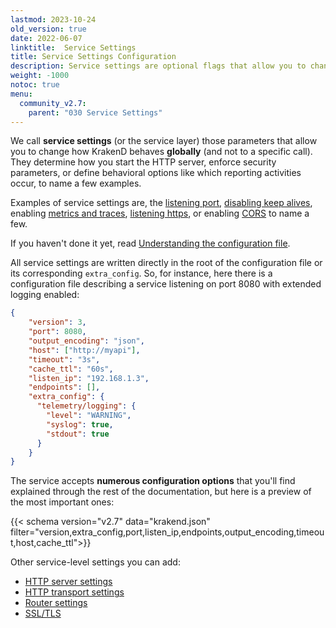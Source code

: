 ```yaml
---
lastmod: 2023-10-24
old_version: true
date: 2022-06-07
linktitle:  Service Settings
title: Service Settings Configuration
description: Service settings are optional flags that allow you to change how KrakenD behaves globally for all endpoints across configuration.
weight: -1000
notoc: true
menu:
  community_v2.7:
    parent: "030 Service Settings"
---
```

We call **service settings** (or the service layer) those parameters that allow you to change how KrakenD behaves **globally** (and not to a specific call). They determine how you start the HTTP server, enforce security parameters, or define behavioral options like which reporting activities occur, to name a few examples.

Examples of service settings are, the [listening port](/docs/v2.7/service-settings/http-server-settings/), [disabling keep alives](/docs/v2.7/service-settings/http-transport-settings/), enabling [metrics and traces](/docs/v2.7/telemetry/), [listening https](/docs/v2.7/service-settings/tls/), or enabling [CORS](/docs/v2.7/service-settings/cors/) to name a few.

If you haven't done it yet, read [ Understanding the configuration file](/docs/v2.7/configuration/structure/).

All service settings are written directly in the root of the configuration file or its corresponding `extra_config`. So, for instance, here there is a configuration file describing a service listening on port 8080 with extended logging enabled:

```json
{
    "version": 3,
    "port": 8080,
    "output_encoding": "json",
    "host": ["http://myapi"],
    "timeout": "3s",
    "cache_ttl": "60s",
    "listen_ip": "192.168.1.3",
    "endpoints": [],
    "extra_config": {
      "telemetry/logging": {
        "level": "WARNING",
        "syslog": true,
        "stdout": true
      }
    }
}
```

The service accepts **numerous configuration options** that you'll find explained through the rest of the documentation, but here is a preview of the most important ones:

{{< schema version="v2.7" data="krakend.json" filter="version,extra_config,port,listen_ip,endpoints,output_encoding,timeout,host,cache_ttl">}}

Other service-level settings you can add:

- [HTTP server settings](/docs/v2.7/service-settings/http-server-settings/)
- [HTTP transport settings](/docs/v2.7/service-settings/http-transport-settings/)
- [Router settings](/docs/v2.7/service-settings/router-options/)
- [SSL/TLS](/docs/v2.7/service-settings/tls/)
